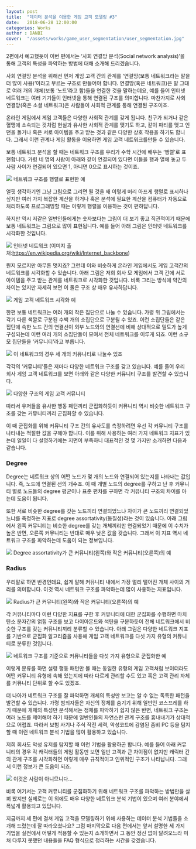 ```yaml
---
layout: post
title:  "데이터 분석을 이용한 게임 고객 모델링 #3"
date:   2018-06-28 12:00:00
categories: Works
author : DANBI
cover:  "/assets/works/game_user_segmentation/user_segmentation.jpg"
---
```


2편에서 예고했듯이 이번 편에서는 ‘사회 연결망 분석(Social network analysis)’을 통해 고객의 특성을 파악하는 방법에 대해 소개해 드리겠습니다.

사회 연결망 분석을 위해선 먼저 게임 고객 간의 관계를 ‘연결망(보통 네트워크라는 말을 더 많이 사용)’이라고 부르는 구조로 만들어야 합니다. 연결망(혹은 네트워크)은 말 그대로 여러 개의 개체(보통 ‘노드’라고 함)들을 연결한 것을 말하는데요, 예를 들어 인터넷 네트워크는 여러 기기들이 인터넷을 통해 연결된 구조를 의미합니다. 마찬가지로 사회 연결망(혹은 소셜 네트워크)은 사람들이 사회적 관계를 통해 연결된 구조이죠.

온라인 게임에서 게임 고객들은 다양한 사회적 관계를 갖게 됩니다. 친구가 되거나 같은 혈맹에 소속되는 것처럼 현실과 유사한 사회적 관계를 맺기도 하고, 같이 파티를 맺고 인던을 돌거나 혹은 서로 아이템을 주고 받는 것과 같은 다양한 상호 작용을 하기도 합니다. 그래서 이런 관계나 게임 활동을 이용하면 게임 고객 네트워크를만들 수 있습니다.

보통 네트워크 분석을 할 때는 네트워크 구조를 우리가 수학 시간에 배우는 ‘행렬’로 표현합니다. 가령 네 명의 사람이 아래와 같이 연결되어 있다면 이들을 행과 열에 놓고 두 사람 사이가 연결되어 있으면 1, 아니면 0으로 표시하는 것이죠.

![](/assets/works/game_user_segmentation/image_3_1.png)
네트워크 구조를 행렬로 표현한 예

얼핏 생각하기엔 그냥 그림으로 그리면 될 것을 왜 이렇게 머리 아프게 행렬로 표시하나 싶지만 여러 가지 복잡한 계산을 하거나 혹은 분석에 필요한 계산을 컴퓨터가 자동으로 처리하도록 프로그래밍할 때는 이렇게 행렬을 이용하는 것이 편하답니다.

하지만 역시 저같은 일반인들에게는 숫자보다는 그림이 더 보기 좋고 직관적이기 때문에 보통 네트워크는 그림으로 많이 표현됩니다. 예를 들어 아래 그림은 인터넷 네트워크를 시각화한 것입니다.

![](/assets/works/game_user_segmentation/image_3_2.png)
인터넷 네트워크 (이미지 출처:https://en.wikipedia.org/wiki/Internet_backbone)

뭔지 모르지만 아무튼 멋지죠? 그런데 이와 비슷하게 온라인 게임에서도 게임 고객간의 네트워크를 시각화할 수 있습니다. 아래 그림은 저희 회사 모 게임에서 고객 간에 서로 아이템을 주고 받는 관계를 네트워크로 시각화한 것입니다. 비록 그리는 방식에 약간의 차이는 있지만 자세히 보면 이 둘은 구조 상 매우 유사하답니다.

![](/assets/works/game_user_segmentation/image_3_3.png)
게임 고객 네트워크 시각화 예

한편 보통 네트워크는 여러 개의 작은 집단으로 나눌 수 있습니다. 가령 위 그림에서는 각기 다른 색깔로 구분된 수백 개의 소집단으로 구분될 수 있죠. 이런 소집단들은 같은 집단에 속한 노드 간의 연결선이 외부 노드와의 연결선에 비해 상대적으로 밀도가 높게 구성되는데 이런 여러 개의 소집단들이 모여서 전체 네트워크를 이루게 되죠. 이런 소규모 집단들을 ‘커뮤니티’라고 부릅니다.

![](/assets/study/game_user_segmentation/image_3_4.png)
이 네트워크의 경우 세 개의 커뮤니티로 나눌수 있죠

각각의 ‘커뮤니티’들은 저마다 다양한 네트워크 구조를 갖고 있습니다. 예를 들어 우리 회사 게임 고객 네트워크를 보면 아래와 같은 다양한 커뮤니티 구조를 발견할 수 있습니다.

![](/assets/works/game_user_segmentation/image_3_5.png)
다양한 구조의 게임 고객 커뮤니티

따라서 유저들을 유사한 행동 패턴끼리 군집화하듯이 커뮤니티 역시 비슷한 네트워크 구조를 갖는 커뮤니티끼리 군집화할 수 있습니다.

이 때 군집화를 위해 커뮤니티 구조 간의 유사도를 측정하려면 우선 각 커뮤니티 구조를 나타내는 적절한 값을 구해야 합니다. 이를 위해 사용하는 여러 가지 네트워크 지표가 있는데 일일이 다 설명하기에는 지면이 부족하니 대표적인 것 몇 가지만 소개하면 다음과 같습니다.

### **Degree**

Degree는 네트워크 상의 어떤 노드가 몇 개의 노드와 연결되어 있는지를 나타내는 값입니다. 즉, 노드에 연결된 선의 개수죠. 이 때 개별 노드의 degree를 구하고 난 후 커뮤니티 별로 노드들의 degree 평균이나 표준 편차를 구하면 각 커뮤니티 구조의 차이를 아는데 도움이 됩니다.

또한 서로 비슷한 degree를 갖는 노드끼리 연결되었느냐 차이가 큰 노드끼리 연결되었느냐를 측정하는 지표로 degree assortativity(동질성)라는 것이 있습니다. 아래 그림에서 왼쪽 커뮤니티는 비슷한 degree를 갖는 개체끼리만 연결되었기 때문에 이 수치가 높은 반면, 오른쪽 커뮤니티는 반대로 매우 낮은 값을 갖습니다. 그래서 이 지표 역시 네트워크 구조를 파악하는데 도움이 되는 정보입니다.

![](/assets/works/game_user_segmentation/image_3_6.png)
Degree assortativity가 큰 커뮤니티(왼쪽)와 작은 커뮤니티(오른쪽)의 예

### **Radius**

우리말로 하면 반경인데요, 쉽게 말해 커뮤니티 내에서 가장 멀리 떨어진 개체 사이의 거리를 의미합니다. 이것 역시 네트워크 구조를 파악하는데 많이 사용하는 지표입니다.

![](/assets/works/game_user_segmentation/image_3_7.png)
Radius가 큰 커뮤니티(왼쪽)와 작은 커뮤니티(오른쪽)의 예

각 커뮤니티마다 이런 다양한 지표를 구한 후 커뮤니티에 대한 군집화를 수행하면 마치 탄소 분자간의 얽힘 구조를 보고 다이아몬드와 석탄을 구분하듯이 전체 네트워크에서 비슷한 구조를 갖는 커뮤니티끼리 분류할 수 있습니다. 아래 그림은 다양한 네트워크 지표를 기반으로 군집화 알고리즘을 사용해 게임 고객 네트워크를 다섯 가지 유형의 커뮤니티로 분류한 것입니다.

![](/assets/works/game_user_segmentation/image_3_8.png)
네트워크 구조를 기준으로 커뮤니티들을 다섯 가지 유형으로 군집화한 예

이렇게 분류를 하면 설령 행동 패턴만 볼 때는 동일한 유형의 게임 고객처럼 보이더라도 어떤 커뮤니티 유형에 속해 있는지에 따라 다르게 관리할 수도 있고 혹은 고객 관리 자체를 커뮤니티 단위로 할 수도 있겠죠.

더 나아가 네트워크 구조를 잘 파악하면 개체의 특성만 보고는 알 수 없는 독특한 패턴을 발견할 수 있습니다. 가령 범죄자들은 자신의 정체를 숨기기 위해 일반인 코스프레를 하기 때문에 개체의 특성만 분석해서는 정체를 파악하기 쉽지 않은 반면, 네트워크 구조는 여러 노드를 제어해야 하기 때문에 일반인들의 자연스런 관계 구조를 흉내내기가 상대적으로 어렵죠. 따라서 보험 사기나 주식 작전 세력, 악성코드에 감염된 좀비 PC 등을 탐지할 때 이런 네트워크 분석 기법을 많이 활용하고 있습니다.

저희 회사도 악성 유저를 탐지할 때 이런 기법을 활용하곤 합니다. 예를 들어 아래 커뮤니티의 경우 각 캐릭터들의 게임 활동만 보면 일반 고객과 큰 차이점이 없지만 캐릭터 간의 관계 구조를 시각화하면 이렇게 매우 규칙적이고 인위적인 구조가 나타납니다. 그래서 이런 정보가 큰 도움이 되죠.

![](/assets/works/game_user_segmentation/image_3_9.png)
이것은 사람이 아니므니다...

비록 여기서는 고객 커뮤니티를 군집화하기 위해 네트워크 구조를 파악하는 방법만을 살펴 봤지만 실제로는 이 외에도 매우 다양한 네트워크 분석 기법이 있으며 여러 분야에서 폭넓게 활용되고 있답니다.

지금까지 세 편에 걸쳐 게임 고객을 모델링하기 위해 사용하는 데이터 분석 기법들을 소개해 드렸는데 잘 따라오셨나요? 그럼 마지막으로 다음 편에서는 앞서 설명한 세 가지 기법을 실전에서 어떻게 적용할 수 있는지 소개하면서 그 동안 정신 없이 달려오느라 미처 다루지 못했던 내용들을 FAQ 형식으로 정리하는 시간을 갖겠습니다.